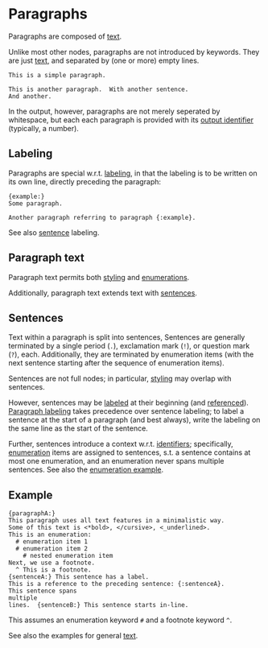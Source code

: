 # Paragraphs

Paragraphs are composed of [text](./text.md).

Unlike most other nodes, paragraphs are not introduced by keywords.  They are
just [text](./text.md), and separated by (one or more) empty lines.

```
This is a simple paragraph.

This is another paragraph.  With another sentence.
And another.
```

In the output, however, paragraphs are not merely seperated by whitespace, but
each each paragraph is provided with its
[output identifier](./general/identifier.md#output-identifiers)
(typically, a number).


## Labeling

Paragraphs are special w.r.t. [labeling](./general/label.md), in that the
labeling is to be written on its own line, directly preceding the paragraph:

```
{example:}
Some paragraph.

Another paragraph referring to paragraph {:example}.
```

See also [sentence](#sentences) labeling.


## Paragraph text

Paragraph text permits both [styling](./text.md#styling) and
[enumerations](./enumeration.md).

Additionally, paragraph text extends text with [sentences](#sentences).


## Sentences

Text within a paragraph is split into sentences,
Sentences are generally terminated by a single period (`.`), exclamation mark
(`!`), or question mark (`?`), each.
Additionally, they are terminated by enumeration items (with the next sentence
starting after the sequence of enumeration items).

Sentences are not full nodes; in particular, [styling](./text.md#styling) may
overlap with sentences.

However, sentences may be [labeled](./general/label.md) at their beginning
(and [referenced](./text.md#references)).
[Paragraph labeling](#labeling) takes precedence over sentence labeling; to
label a sentence at the start of a paragraph (and best always), write the
labeling on the same line as the start of the sentence.

Further, sentences introduce a context w.r.t.
[identifiers](./general/identifier.md);
specifically, [enumeration](./enumeration.md) items are assigned to sentences,
s.t. a sentence contains at most one enumeration, and an enumeration never
spans multiple sentences.
See also the [enumeration example](./enumeration.md#example).


## Example

```
{paragraphA:}
This paragraph uses all text features in a minimalistic way.
Some of this text is <*bold>, </cursive>, <_underlined>.
This is an enumeration:
  # enumeration item 1
  # enumeration item 2
    # nested enumeration item
Next, we use a footnote.
  ^ This is a footnote.
{sentenceA:} This sentence has a label.
This is a reference to the preceding sentence: {:sentenceA}.
This sentence spans
multiple
lines.  {sentenceB:} This sentence starts in-line.
```

This assumes an enumeration keyword `#` and a footnote keyword `^`.

See also the examples for general [text](./text.md).

